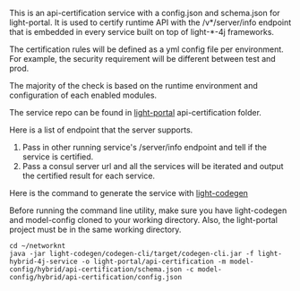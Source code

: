 This is an api-certification service with a config.json and schema.json for 
light-portal. It is used to certify runtime API with the /v*/server/info 
endpoint that is embedded in every service built on top of light-*-4j
frameworks. 

The certification rules will be defined as a yml config file per environment.
For example, the security requirement will be different between test and prod.

The majority of the check is based on the runtime environment and configuration
of each enabled modules. 

The service repo can be found in [light-portal](https://github.com/networknt/light-portal)
api-certification folder. 

Here is a list of endpoint that the server supports.

1. Pass in other running service's /server/info endpoint and tell if the
service is certified. 
2. Pass a consul server url and all the services will be iterated and output
the certified result for each service.


Here is the command to generate the service with [light-codegen](https://github.com/networknt/light-codegen)

Before running the command line utility, make sure you have light-codegen and model-config cloned to your working directory. Also, the light-portal project must be in the same working directory.


```
cd ~/networknt
java -jar light-codegen/codegen-cli/target/codegen-cli.jar -f light-hybrid-4j-service -o light-portal/api-certification -m model-config/hybrid/api-certification/schema.json -c model-config/hybrid/api-certification/config.json
```
